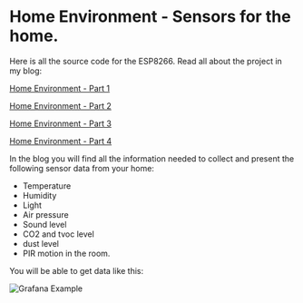 # Home Environment - Sensors for the home.
Here is all the source code for the ESP8266. Read all about the project in my blog:

[Home Environment - Part 1](https://www.cron.dk/home-environment-part-1/)

[Home Environment - Part 2](https://www.cron.dk/home-environment-part-2/)

[Home Environment - Part 3](https://www.cron.dk/home-environment-part-3/)

[Home Environment - Part 4](https://www.cron.dk/home-environment-part-4/)

In the blog you will find all the information needed to collect and present the following sensor data from your home:
* Temperature
* Humidity
* Light
* Air pressure
* Sound level 
* CO2 and tvoc level
* dust level
* PIR motion in the room.

You will be able to get data like this:

![Grafana Example](https://www.cron.dk/home-environment-part-1/he_sensors/)